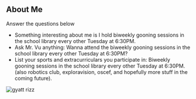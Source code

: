 ## About Me
Answer the questions below
* Something interesting about me is I hold biweekly gooning sessions in the school library every other Tuesday at 6:30PM.
* Ask Mr. Vu anything: Wanna attend the biweekly gooning sessions in the school library every other Tuesday at 6:30PM?
* List your sports and extracurriculars you participate in: Biweekly gooning sessions in the school library every other Tuesday at 6:30PM. (also robotics club, exploravision, oscef, and hopefully more stuff in the coming future).

![gyatt rizz](https://i.imgur.com/1ry583e.png)